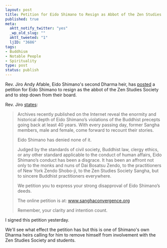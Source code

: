 ```yaml
--- 
layout: post
title: Petition for Eido Shimano to Resign as Abbot of the Zen Studies Society
published: true
meta: 
  aktt_notify_twitter: "yes"
  _wp_old_slug: ""
  aktt_tweeted: "1"
  ljID: "3686"
tags: 
- Buddhism
- Notable People
- Spirituality
type: post
status: publish
---
```

Rev. Jiro Andy Afable, Eido Shimano's second Dharma heir, has <a href="http://genkaku-again.blogspot.com/2010/02/eido-tai-shimano.html?showComment=1284306703343#c2347272488310285628">posted</a> a petition for Eido Shimano to resign as the abbot of the Zen Studies Society and to step down from their board.

Rev. Jiro <a href="http://genkaku-again.blogspot.com/2010/02/eido-tai-shimano.html?showComment=1284306703343#c2347272488310285628">states</a>:
<blockquote>Archives recently published on the Internet reveal the enormity and historical depth of Eido Shimano’s violations of the Buddhist precepts going back at least 40 years. With every passing day, former Sangha members, male and female, come forward to recount their stories.

Eido Shimano has denied none of it.

Judged by the standards of civil society, Buddhist law, clergy ethics, or any other standard applicable to the conduct of human affairs, Eido Shimano’s conduct has been a disgrace. It has been an affront not only to the monks and nuns of Dai Bosatsu Zendo, to the practitioners of New York Zendo Shobo-ji, to the Zen Studies Society Sangha, but to sincere Buddhist practitioners everywhere.

We petition you to express your strong disapproval of Eido Shimano’s deeds.

The online petition is at:
<a href="http://www.sanghaconvergence.org/">www.sanghaconvergence.org</a>

Remember, your clarity and intention count.</blockquote>
I signed this petition yesterday.

We'll see what effect the petition has but this is one of Shimano's own Dharma heirs calling for him to remove himself from involvement with the Zen Studies Society and students.
